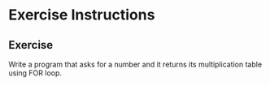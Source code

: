 # Exercise Instructions

## Exercise
Write a program that asks for a number and it returns its multiplication table using FOR loop.